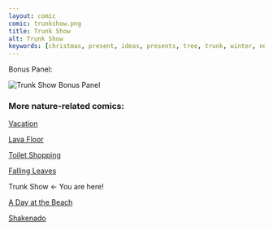 ```yaml
---
layout: comic
comic: trunkshow.png
title: Trunk Show
alt: Trunk Show
keywords: [christmas, present, ideas, presents, tree, trunk, winter, needles, leafs, snow]
---
```




Bonus Panel:

![Trunk Show Bonus Panel](/images/trunkshow_bonus.png)


### More nature-related comics:

[Vacation](https://lolnein.com/2017/05/26/vacation/)

[Lava Floor](https://lolnein.com/2017/06/09/lavafloor/)

[Toilet Shopping](https://lolnein.com/2017/07/12/toiletshopping/)

[Falling Leaves](https://lolnein.com/2017/11/06/fallingleaves/)

Trunk Show <- You are here!

[A Day at the Beach](https://lolnein.com/2019/04/11/adayatthebeach/)

[Shakenado](https://lolnein.com/2019/04/30/shakenado/)